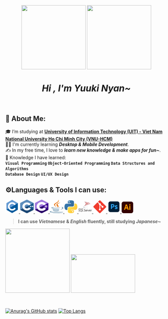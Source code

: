 <p align="center">
<img src="https://user-images.githubusercontent.com/85296548/155244810-98b64792-8f54-4b2b-a30e-318095707534.jpg" width="200" height="200"> 
<img src="https://user-images.githubusercontent.com/85296548/155245128-f74b6c85-227f-4328-92a7-4a4621110cf3.jpg" width="200" height="200">
 </p>
 
<h1 align="center">
 <i>Hi , I'm Yuuki Nyan~</i>
</h1>
<br>
 
</h1>

## 📌&nbsp;About Me:
🎓 I’m studying at **[University of Information Technology (UIT) - Viet Nam National University Ho Chi Minh City (VNU-HCM)](https://en.uit.edu.vn/overview-vnuhcm-university-information-technology)**\
👨‍💻 I'm currently learning **_Desktop & Mobile Development_**.\
✍️ In my free time, I love to **_learn new knowledge & make apps for fun~_**.\
🌱 Knowledge I have learned:<br>
**```Visual Programming``` ```Object-Oriented Programming``` ```Data Structures and Algorithms```<br> ```Database Design``` ```UI/UX Design```**     



## ⚙Languages & Tools I can use:
<a href="http://www.open-std.org/jtc1/sc22/wg14/"> <img src="Assets/c.svg" alt="c" width="42" height="42"/> </a>
<a href="https://www.cplusplus.com/"> <img src="Assets/cgg.svg" alt="cplusplus" width="42" height="42"/> </a>
<a href="https://docs.microsoft.com/en-us/dotnet/csharp/"> <img src="Assets/cs.svg" alt="csharp" width="42" height="42"/> </a>
<a href="https://www.java.com/en/download/help/whatis_java.html"> <img src="Assets/java.svg" alt="java" width="42" height="42"/> </a>
<a href="https://www.python.org/"> <img src="Assets/python.svg" alt="python" width="40" height="40"/> </a>
<a href="https://www.microsoft.com/en-us/sql-server/sql-server-2019"> <img src="Assets/sql.svg" alt="sql" width="42" height="42"/> </a>
<a href="https://git-scm.com/"> <img src="Assets/git.svg" alt="git" width="40" height="40"/> </a>
<a href="https://www.photoshop.com/en"> <img src="Assets/pts.svg" alt="adbpts" width="40" height="40"/> </a>
<a href="https://www.adobe.com/products/illustrator.html"> <img src="Assets/ai.svg" alt="adbai" width="36" height="36"/> </a>
> **I can use _Vietnamese_ & _English_ fluently, still studying _Japanese_~**

<p align="left">
 <img src="https://user-images.githubusercontent.com/85296548/155258571-894ab9f6-fdcb-48f9-8dd0-1c800404eda5.jpg" width="200" height="200">
 <img src="https://user-images.githubusercontent.com/85296548/155247483-e289bbea-4d0e-439e-895d-a67617804572.jpg" width="200" height="120">
</p>
<br>

[![Anurag's GitHub stats](https://github-readme-stats.vercel.app/api?username=YuukiNyan&count_private=true&show_icons=true&theme=dracula&include_all_commits&custom_title=My&nbsp;GitHub&nbsp;Stats)](https://github.com/anuraghazra/github-readme-stats)
[![Top Langs](https://github-readme-stats.vercel.app/api/top-langs/?username=YuukiNyan&layout=compact)](https://github.com/anuraghazra/github-readme-stats)
